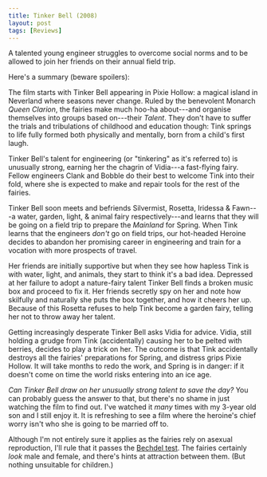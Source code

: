 ```yaml
---
title: Tinker Bell (2008)
layout: post
tags: [Reviews]
---
```


A talented young engineer struggles to overcome social norms and to be
allowed to join her friends on their annual field trip.

Here's a summary (beware spoilers):

The film starts with Tinker Bell appearing in Pixie Hollow: a magical
island in Neverland where seasons never change. Ruled by the
benevolent Monarch *Queen Clarion*, the fairies make much hoo-ha
about---and organise themselves into groups based on---their *Talent*.
They don't have to suffer the trials and tribulations of childhood and
education though: Tink springs to life fully formed both physically
and mentally, born from a child's first laugh.

Tinker Bell's talent for engineering (or "tinkering" as it's referred
to) is unusually strong, earning her the chagrin of Vidia---a
fast-flying fairy. Fellow engineers Clank and Bobble do their best to
welcome Tink into their fold, where she is expected to make and repair
tools for the rest of the fairies.

Tinker Bell soon meets and befriends Silvermist, Rosetta, Iridessa &
Fawn---a water, garden, light, & animal fairy respectively---and
learns that they will be going on a field trip to prepare the
*Mainland* for Spring. When Tink learns that the engineers *don't* go
on field trips, our hot-headed Heroine decides to abandon her
promising career in engineering and train for a vocation with more
prospects of travel.

Her friends are initially supportive but when they see how hapless
Tink is with water, light, and animals, they start to think it's a bad
idea. Depressed at her failure to adopt a nature-fairy talent Tinker
Bell finds a broken music box and proceed to fix it. Her friends
secretly spy on her and note how skilfully and naturally she puts the
box together, and how it cheers her up. Because of this Rosetta
refuses to help Tink become a garden fairy, telling her not to throw
away her talent.

Getting increasingly desperate Tinker Bell asks Vidia for advice.
Vidia, still holding a grudge from Tink (accidentally) causing her to
be pelted with berries, decides to play a trick on her. The outcome is
that Tink accidentally destroys all the fairies' preparations for
Spring, and distress grips Pixie Hollow. It will take months to redo
the work, and Spring is in danger: if it doesn't come on time the
world risks entering into an ice age.

*Can Tinker Bell draw on her unusually strong talent to save the day?*
You can probably guess the answer to that, but there's no shame in
just watching the film to find out. I've watched it *many* times with
my 3-year old son and I still enjoy it. It is refreshing to see a film
where the heroine's chief worry isn't who she is going to be married
off to.

Although I'm not entirely sure it applies as the fairies rely on
asexual reproduction, I'll rule that it passes the [Bechdel test][].
The fairies certainly *look* male and female, and there's hints at
attraction between them. (But nothing unsuitable for children.)


[Bechdel test]: http://en.wikipedia.org/wiki/Bechdel_test
